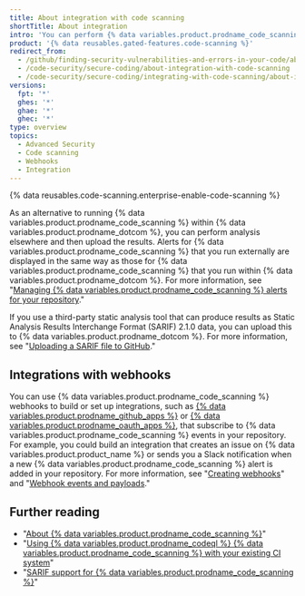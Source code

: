 ```yaml
---
title: About integration with code scanning
shortTitle: About integration
intro: 'You can perform {% data variables.product.prodname_code_scanning %} externally and then display the results in {% data variables.product.prodname_dotcom %}, or set up webhooks that listen to {% data variables.product.prodname_code_scanning %} activity in your repository.'
product: '{% data reusables.gated-features.code-scanning %}'
redirect_from:
  - /github/finding-security-vulnerabilities-and-errors-in-your-code/about-integration-with-code-scanning
  - /code-security/secure-coding/about-integration-with-code-scanning
  - /code-security/secure-coding/integrating-with-code-scanning/about-integration-with-code-scanning
versions:
  fpt: '*'
  ghes: '*'
  ghae: '*'
  ghec: '*'
type: overview
topics:
  - Advanced Security
  - Code scanning
  - Webhooks
  - Integration
---
```

<!--For this article in earlier GHES versions, see /content/github/finding-security-vulnerabilities-and-errors-in-your-code-->

{% data reusables.code-scanning.enterprise-enable-code-scanning %}

As an alternative to running {% data variables.product.prodname_code_scanning %} within {% data variables.product.prodname_dotcom %}, you can perform analysis elsewhere and then upload the results. Alerts for {% data variables.product.prodname_code_scanning %} that you run externally are displayed in the same way as those for  {% data variables.product.prodname_code_scanning %} that you run within {% data variables.product.prodname_dotcom %}. For more information, see "[Managing {% data variables.product.prodname_code_scanning %} alerts for your repository](/code-security/secure-coding/managing-code-scanning-alerts-for-your-repository)."

If you use a third-party static analysis tool that can produce results as Static Analysis Results Interchange Format (SARIF) 2.1.0 data, you can upload this to {% data variables.product.prodname_dotcom %}. For more information, see "[Uploading a SARIF file to GitHub](/code-security/secure-coding/uploading-a-sarif-file-to-github)."

## Integrations with webhooks

You can use {% data variables.product.prodname_code_scanning %} webhooks to build or set up integrations, such as [{% data variables.product.prodname_github_apps %}](/apps/building-github-apps/) or [{% data variables.product.prodname_oauth_apps %}](/apps/building-oauth-apps/), that subscribe to {% data variables.product.prodname_code_scanning %} events in your repository. For example, you could build an integration that creates an issue on {% data variables.product.product_name %} or sends you a Slack notification when a new {% data variables.product.prodname_code_scanning %} alert is added in your repository. For more information, see "[Creating webhooks](/developers/webhooks-and-events/creating-webhooks)" and "[Webhook events and payloads](/developers/webhooks-and-events/webhook-events-and-payloads#code_scanning_alert)."

## Further reading

* "[About {% data variables.product.prodname_code_scanning %}](/code-security/secure-coding/about-code-scanning)"
* "[Using {% data variables.product.prodname_codeql %} {% data variables.product.prodname_code_scanning %} with your existing CI system](/code-security/secure-coding/using-codeql-code-scanning-with-your-existing-ci-system)"
* "[SARIF support for {% data variables.product.prodname_code_scanning %}](/code-security/secure-coding/sarif-support-for-code-scanning)"
